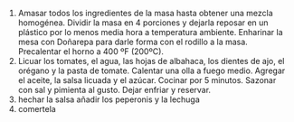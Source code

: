 1. Amasar todos los ingredientes de la masa hasta obtener una mezcla homogénea. Dividir la masa en 4 porciones y dejarla reposar en un plástico por lo menos media hora a temperatura ambiente. Enharinar la mesa con Doñarepa para darle forma con el rodillo a la masa. Precalentar el horno a 400 ºF (200ºC).
2. Licuar los tomates, el agua, las hojas de albahaca, los dientes de ajo, el orégano y la pasta de tomate. Calentar una olla a fuego medio. Agregar el aceite, la salsa licuada y el azúcar. Cocinar por 5 minutos. Sazonar con sal y pimienta al gusto. Dejar enfriar y reservar.
3. hechar la salsa añadir los peperonis y la lechuga
4. comertela

